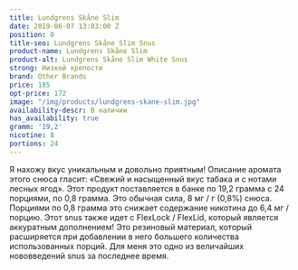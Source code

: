 ```yaml
---
title: Lundgrens Skåne Slim
date: 2019-06-07 13:03:00 Z
position: 0
title-seo: Lundgrens Skåne Slim Snus
product-name: Lundgrens Skåne Slim
product-alt: Lundgrens Skåne Slim White Snus
strong: Низкой крепости
brand: Other Brands
price: 185
opt-price: 172
image: "/img/products/lundgrens-skane-slim.jpg"
availability-descr: В наличии
has_availability: true
gramm: '19,2'
nicotine: 8
portions: 24
---
```


Я нахожу вкус уникальным и довольно приятным!
Описание аромата этого снюса гласит: «Свежий и насыщенный вкус табака и с нотами лесных ягод». Этот продукт поставляется в банке по 19,2 грамма с 24 порциями, по 0,8 грамма. Это обычная сила, 8 мг / г (0,8%) снюса. Порциями по 0,8 грамма это снижает содержание никотина до 6,4 мг / порцию.
Этот snus также идет с FlexLock / FlexLid, который является аккуратным дополнением! Это резиновый материал, который расширяется при добавлении в него большего количества использованных порций. Для меня это одно из величайших нововведений snus за последнее время.